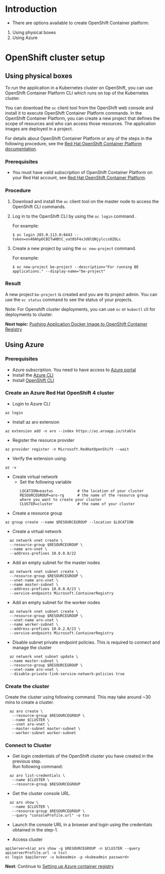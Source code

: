 # Introduction

* There are options available to create OpenShift Container platform:

1. Using physical boxes
2. Using Azure

# OpenShift cluster setup

## Using physical boxes

To run the application in a Kubernetes cluster on OpenShift, you can use OpenShift Container Platform CLI which runs on top of the Kubernetes cluster.

You can download the `oc` client tool from the OpenShift web console and install it to execute OpenShift Container Platform commands. In the OpenShift Container Platform, you can create a new project that defines the scope of resources and who can access those resources. The application images are deployed in a project.

For details about OpenShift Container Platform or any of the steps in the following procedure, see the [Red Hat OpenShift Container Platform documentation](https://docs.openshift.com/container-platform).

### Prerequisites
-   You must have valid subscription of OpenShift Container Platform on your Red Hat account, see [Red Hat OpenShift Container Platform](https://www.openshift.com/products/container-platform).
### Procedure
1. Download and install the `oc` client tool on the master node to access the OpenShift CLI commands.

2. Log in to the OpenShift CLI by using the `oc login` command .

   For example:

   ```
   $ oc login 203.0.113.0:8443 --token=ov40AhpOCBITwHBtC_vat0SF4xJd8lQNjylccs8ZOLc
   ```

3. Create a new project by using the `oc new-project` command.

   For example:

   ```
   $ oc new-project be-project --description="For running BE applications." --display-name="be-project"

   ```

### Result
A new project `be-project` is created and you are its project admin. You can use the `oc status` command to see the status of your projects.

Note: For Openshift cluster deployments, you can use `oc` or `kubectl` cli for deployments to cluster.


**Next topic:**
[Pushing Application Docker Image to OpenShift Container Registry](Pushing-Application-Docker-Image-to-OpenShift-Container-Registry)

## Using Azure

### Prerequisites
* Azure subscription. You need to have access to [Azure portal](https://portal.azure.com/)
* Install the [Azure CLI](https://docs.microsoft.com/en-us/cli/azure/install-azure-cli?view=azure-cli-latest)
* Install [OpenShift CLI](https://mirror.openshift.com/pub/openshift-v4/clients/ocp/latest/)

### Create an Azure Red Hat OpenShift 4 cluster
* Login to Azure CLI
```
az login
```

* Install az aro extension
```
az extension add -n aro --index https://az.aroapp.io/stable
```

* Register the resource provider
```
az provider register -n Microsoft.RedHatOpenShift --wait
```

* Verify the extension using:
```
az -v
```

* Create virtual network
  * Set the following variable
    ```
    LOCATION=eastus           # the location of your cluster
    RESOURCEGROUP=aro-rg      # the name of the resource group where you want to create your cluster
    CLUSTER=cluster           # the name of your cluster
    ```  
* Create a resource group
```
az group create --name $RESOURCEGROUP --location $LOCATION
```

* Create a virtual network
```
  az network vnet create \
  --resource-group $RESOURCEGROUP \
  --name aro-vnet \
  --address-prefixes 10.0.0.0/22
```

* Add an empty subnet for the master nodes
```
  az network vnet subnet create \
  --resource-group $RESOURCEGROUP \
  --vnet-name aro-vnet \
  --name master-subnet \
  --address-prefixes 10.0.0.0/23 \
  --service-endpoints Microsoft.ContainerRegistry
```

* Add an empty subnet for the worker nodes
```
  az network vnet subnet create \
  --resource-group $RESOURCEGROUP \
  --vnet-name aro-vnet \
  --name worker-subnet \
  --address-prefixes 10.0.2.0/23 \
  --service-endpoints Microsoft.ContainerRegistry
```

* Disable subnet private endpoint policies. This is required to connect and manage the cluster
```
  az network vnet subnet update \
  --name master-subnet \
  --resource-group $RESOURCEGROUP \
  --vnet-name aro-vnet \
  --disable-private-link-service-network-policies true
```
### Create the cluster
Create the cluster using following command. This may take around ~30 mins to create a cluster.
```
  az aro create \
   --resource-group $RESOURCEGROUP \
   --name $CLUSTER \
   --vnet aro-vnet \
   --master-subnet master-subnet \
   --worker-subnet worker-subnet
```
### Connect to Cluster
* Get login credentials of the OpenShift cluster you have created in the previous step.<br> Run following command:
```
  az aro list-credentials \
   --name $CLUSTER \
   --resource-group $RESOURCEGROUP
```

* Get the cluster console URL.
```
  az aro show \
   --name $CLUSTER \
   --resource-group $RESOURCEGROUP \
   --query "consoleProfile.url" -o tsv
```

  * Launch the console URL in a browser and login using the credentials obtained in the step-1.

* Access cluster
```
apiServer=$(az aro show -g $RESOURCEGROUP -n $CLUSTER --query apiserverProfile.url -o tsv)
oc login $apiServer -u kubeadmin -p <kubeadmin password>
```


**Next**: Continue to
[Setting up Azure container registry](Setting%20Up%20an%20Azure%20Container%20Registry)
